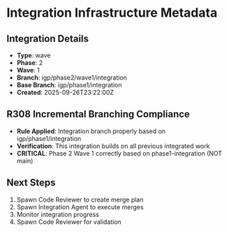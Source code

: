 # Integration Infrastructure Metadata

## Integration Details
- **Type**: wave
- **Phase**: 2
- **Wave**: 1
- **Branch**: igp/phase2/wave1/integration
- **Base Branch**: igp/phase1/integration
- **Created**: 2025-09-26T23:22:00Z

## R308 Incremental Branching Compliance
- **Rule Applied**: Integration branch properly based on igp/phase1/integration
- **Verification**: This integration builds on all previous integrated work
- **CRITICAL**: Phase 2 Wave 1 correctly based on phase1-integration (NOT main)

## Next Steps
1. Spawn Code Reviewer to create merge plan
2. Spawn Integration Agent to execute merges
3. Monitor integration progress
4. Spawn Code Reviewer for validation